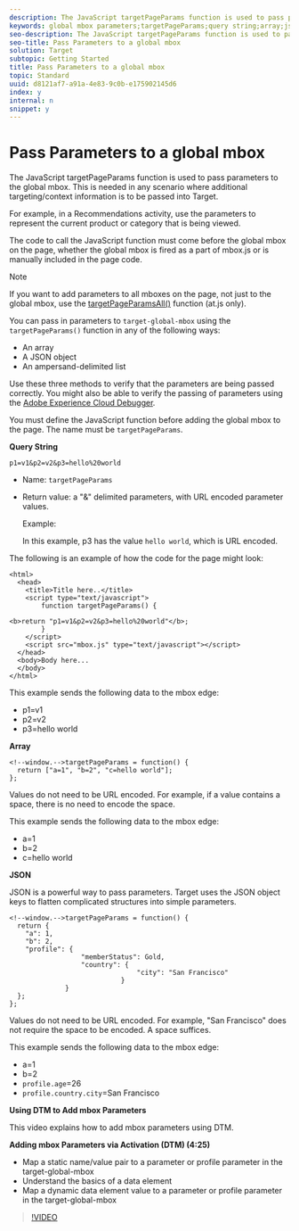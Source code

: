 ```yaml
---
description: The JavaScript targetPageParams function is used to pass parameters to the global mbox. This is needed in any scenario where additional targeting/context information is to be passed into Target.
keywords: global mbox parameters;targetPageParams;query string;array;json;dtm;dynamic tag management
seo-description: The JavaScript targetPageParams function is used to pass parameters to the global mbox. This is needed in any scenario where additional targeting/context information is to be passed into Target.
seo-title: Pass Parameters to a global mbox
solution: Target
subtopic: Getting Started
title: Pass Parameters to a global mbox
topic: Standard
uuid: d8121af7-a91a-4e83-9c0b-e175902145d6
index: y
internal: n
snippet: y
---
```


# Pass Parameters to a global mbox

The JavaScript targetPageParams function is used to pass parameters to the global mbox. This is needed in any scenario where additional targeting/context information is to be passed into Target.

 For example, in a Recommendations activity, use the parameters to represent the current product or category that is being viewed.

The code to call the JavaScript function must come before the global mbox on the page, whether the global mbox is fired as a part of mbox.js or is manually included in the page code.

>[!NOTE]
>
>If you want to add parameters to all mboxes on the page, not just to the global mbox, use the [targetPageParamsAll()](../../../../c-implementing-target/c-implementing-target-for-client-side-web/cmp-at.js-functions.md#reference_97E77FCDD793403685ECCA5A44305F93) function (at.js only).

You can pass in parameters to `target-global-mbox` using the `targetPageParams()` function in any of the following ways:

* An array 
* A JSON object 
* An ampersand-delimited list

Use these three methods to verify that the parameters are being passed correctly. You might also be able to verify the passing of parameters using the [Adobe Experience Cloud Debugger](https://marketing.adobe.com/resources/help/en_US/sc/implement/debugger.html).

You must define the JavaScript function before adding the global mbox to the page. The name must be `targetPageParams`.

**Query String**

```
p1=v1&p2=v2&p3=hello%20world
```

* Name: `targetPageParams` 
* Return value: a "&" delimited parameters, with URL encoded parameter values.

  Example:

  In this example, p3 has the value `hello world`, which is URL encoded.

The following is an example of how the code for the page might look:

```
<html> 
  <head> 
    <title>Title here..</title> 
    <script type="text/javascript"> 
        function targetPageParams() { 
           
<b>return "p1=v1&p2=v2&p3=hello%20world"</b>; 
        } 
    </script> 
    <script src="mbox.js" type="text/javascript"></script> 
  </head> 
  <body>Body here... 
  </body> 
</html>
```

This example sends the following data to the mbox edge:

* p1=v1 
* p2=v2 
* p3=hello world

**Array**

```
<!--window.-->targetPageParams = function() { 
  return ["a=1", "b=2", "c=hello world"]; 
}; 

```

Values do not need to be URL encoded. For example, if a value contains a space, there is no need to encode the space.

This example sends the following data to the mbox edge:

* a=1 
* b=2 
* c=hello world

**JSON**

JSON is a powerful way to pass parameters. Target uses the JSON object keys to flatten complicated structures into simple parameters.

```
<!--window.-->targetPageParams = function() { 
  return { 
    "a": 1, 
    "b": 2, 
    "profile": { 
                  "memberStatus": Gold, 
                  "country": { 
                                "city": "San Francisco" 
                            } 
              } 
  }; 
}; 

```

Values do not need to be URL encoded. For example, "San Francisco" does not require the space to be encoded. A space suffices.

This example sends the following data to the mbox edge:

* a=1 
* b=2 
* `profile.age`=26 
* `profile.country.city`=San Francisco

**Using DTM to Add mbox Parameters**

This video explains how to add mbox parameters using DTM.

**Adding mbox Parameters via Activation (DTM) (4:25)**

* Map a static name/value pair to a parameter or profile parameter in the target-global-mbox 
* Understand the basics of a data element 
* Map a dynamic data element value to a parameter or profile parameter in the target-global-mbox

>[!VIDEO](https://vimeo.com/hA0MctwZKlg) 
